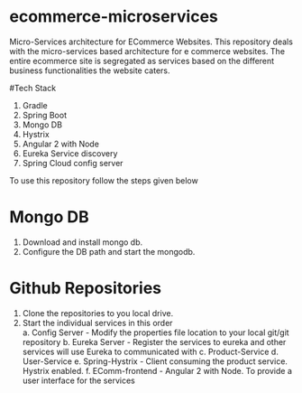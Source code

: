 # ecommerce-microservices
Micro-Services architecture for ECommerce Websites.
This repository deals with the micro-services based architecture for e commerce websites. The entire ecommerce site is segregated as services based on the different business functionalities the website caters.

#Tech Stack
1. Gradle
2. Spring Boot
3. Mongo DB
4. Hystrix
5. Angular 2 with Node
6. Eureka Service discovery
7. Spring Cloud config server

To use this repository follow the steps given below
# Mongo DB
1. Download and install mongo db.
2. Configure the DB path and start the mongodb.
# Github Repositories
1. Clone the repositories to you local drive.
2. Start the individual services in this order  
  a. Config Server - Modify the properties file location to your local git/git repository
  b. Eureka Server - Register the services to eureka and other services will use Eureka to communicated with 
  c. Product-Service
  d. User-Service
  e. Spring-Hystrix - Client consuming the product service. Hystrix enabled.
  f. EComm-frontend - Angular 2 with Node. To provide a user interface for the services
